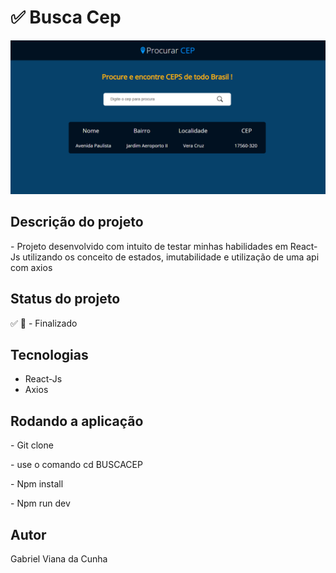 <h1>✅ Busca Cep</h1>

<img 
  src="./public/Captura de tela 2022-08-20 164142.png"
/>

<h2>Descrição do projeto</h2>
<p>- Projeto desenvolvido com intuito de testar minhas habilidades em React-Js utilizando os conceito de estados, imutabilidade e utilização de uma api com axios</p>


<h2>Status do projeto</h2>
<p>✅ 🚀 - Finalizado</p>

<h2>Tecnologias</h2>
<ul>
 <li>React-Js</li>
 <li>Axios</li>
</ul>

<h2>Rodando a aplicação</h2>
<p>- Git clone</p>
<p>- use o comando cd BUSCACEP </p>
<p>- Npm install</p>
<p>- Npm run dev</p>

<h2>Autor</h2>
<p>Gabriel Viana da Cunha</p>
